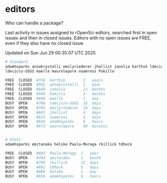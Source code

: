 # editors

Who can handle a package?

Last activity in issues assigned to rOpenSci editors, searched first in open
issues and then in closed issues. Editors with no open issues are FREE, even if
they also have no closed issue.


Updated on Sun Jun 29 00:35:07 UTC 2025

```bash
# Standard
adamhsparks annakrystalli emilyriederer jhollist jooolia karthik ldecicco
ldecicco-USGS maelle maurolepore noamross Pakillo

FREE  CLOSED  #358  karthik        2   years
FREE  CLOSED  #502  annakrystalli  1   year
FREE  CLOSED  #648  jooolia        11  months
FREE  CLOSED  #599  Pakillo        3   months
FREE  CLOSED  #698  maelle         1   day
BUSY  OPEN    #706  ldecicco-USGS  18  days
BUSY  OPEN    #705  emilyriederer  10  days
BUSY  OPEN    #685  jhollist       4   days
BUSY  OPEN    #615  noamross       3   days
BUSY  OPEN    #656  adamhsparks    9   hours
BUSY  OPEN    #673  maurolepore    48  minutes


# Stats
adamhsparks emitanaka helske Paula-Moraga rkillick tdhock

FREE  CLOSED  #603  Paula-Moraga  1   year
BUSY  OPEN    #704  emitanaka     1   month
BUSY  OPEN    #709  rkillick      25  days
BUSY  OPEN    #692  tdhock        5   days
BUSY  OPEN    #688  helske        1   day
BUSY  OPEN    #656  adamhsparks   9   hours
```
